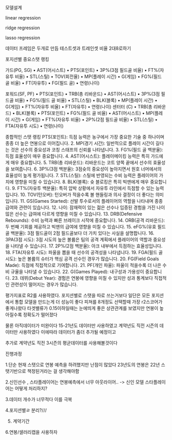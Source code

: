 모델설계

linear regression

ridge regression 

lasso regression 

데이터 프레임은 두개로 만듬   테스트셋과 트레인셋 비율 2대8로하기 


포지션별 중요스탯 랭킹

가드(PG, SG)
•	AST(어시스트)
•	PTS(포인트)
•	3P%(3점 필드골 비율)
•	FT%(자유투 비율)
•	STL(스틸)
•	TOV(회전율)
•	MP(플레이 시간)
•	G(게임)
•	FG%(필드 골 비율)
•	FT(자유투)
•	FG(필드 골)
•	연령(나이)

포워드(SF, PF)
•	PTS(포인트)
•	TRB(총 리바운드)
•	AST(어시스트)
•	3P%(3점 필드골 비율)
•	FG%(필드 골 비율)
•	STL(스틸)
•	BLK(블록)
•	MP(플레이 시간)
•	G(게임)
•	FT%(자유투 비율)
•	FT(자유투)
•	연령(나이)
센터터 (C)
•	TRB(총 리바운드)
•	BLK(블록)
•	PTS(포인트)
•	FG%(필드 골 비율)
•	AST(어시스트)
•	MP(플레이 시간)
•	G(게임)
•	FT%(자유투 비율)
•	2P%(2점 필드골 비율)
•	STL(스틸)
•	FTA(자유투 시도)
•	연령(나이)

종합적인 스탯 랭킹 
PTS(포인트): 득점 능력은 농구에서 가장 중요한 기술 중 하나이며 종종 더 높은 연봉으로 이어집니다.
2.	MP(경기 시간): 일반적으로 플레이 시간이 길다는 것은 선수의 중요성과 코칭 스태프의 신뢰를 나타냅니다.
3.	FG%(필드 골 백분율): 득점 효율성이 매우 중요합니다.
4.	AST(어시스트): 플레이메이킹 능력은 특히 가드에게 매우 중요합니다.
5.	TRB(총 리바운드): 리바운드는 코트 양쪽 끝에서 선수의 효율성을 보여줍니다.
6.	3P%(3점 백분율): 3점슛의 중요성이 높아지면서 원호 너머에서의 효율성이 높게 평가됩니다.
7.	STL(스틸): 스틸에 반영되는 수비 능력은 플레이어의 가치에 영향을 미칠 수 있습니다.
8.	BLK(블록): 슛 블로킹은 특히 빅맨에게 매우 중요합니다.
9.	FT%(자유투 백분율): 특히 압박 상황에서 자유투 라인에서 득점할 수 있는 능력입니다.
10.	TOV(턴오버): 턴오버가 적을수록 볼 핸들링과 의사 결정이 더 좋다는 의미입니다.
11.	GS(Games Started): 선발 투수로서의 플레이어의 역할을 나타내며 종종 급여와 관련이 있습니다.
12.	나이: 잠재력이 있는 젊은 선수나 입증된 경험을 가진 나이 많은 선수는 급여에 다르게 영향을 미칠 수 있습니다.
13.	DRB(Defensive Rebounds): 수비 능력과 빠른 브레이크 시작에 중요합니다.
14.	ORB(공격 리바운드): 두 번째 기회를 제공하고 빅맨의 급여에 영향을 미칠 수 있습니다.
15.	eFG%(유효 필드골 백분율): 3점 필드골이 2점 필드골보다 더 가치 있다는 사실을 설명합니다.
16.	3PA(3점 시도): 3점 시도의 높은 볼륨은 팀의 공격 계획에서 플레이어의 역할과 중요성을 나타낼 수 있습니다.
17.	2P%(2점 백분율): 아크 내부에서 득점하는 효율성입니다.
18.	FTA(자유투 시도): 파울을 뽑을 때 선수의 공격성을 나타냅니다.
19.	FGA(필드 골 시도): 높은 볼륨의 슈터가 핵심 공격 선수인 경우가 많습니다.
20.	FG(Field Goals Made): 득점에 직접적으로 기여합니다.
21.	PF(개인 파울): 파울이 적을수록 더 나은 수비 규율을 나타낼 수 있습니다.
22.	G(Games Played): 내구성과 가용성이 중요합니다.
23.	데뷔(Debut Year): 경험은 연봉에 영향을 미칠 수 있지만 성과 통계보다 직접적인 관련성이 떨어지는 경우가 많습니다.

평가지표로 R2를 사용하였다.
포지션별로 스탯을 따로 쓰는거보다 일단은 모든 포지션에서 통합 모델을 만드는게 더 성능이 좋다
피쳐를 8개정도 선택할때 가장 r2스코어가 좋게나왔다 
타겟밸류가 0.15이하일때는 눈에띄게 좋은 상관관계를 보였지만 연봉이 높아질수록 정확도가 떨어졌다 




물론 아직데이터가 미완이다 15-21년도 데이터만 사용하였고 계약년도 직전 시즌의 데이터만 사용하였다 이에따라 데이터가 좀더 추가될 예정이고

추가로  계약년도 직전 3시즌의 평균데이터를 사용해볼것이다 























진행과정

1.단순 현재 스탯으로 연봉 예측을 하려했지만 난점이 많았다
23년도의 연봉은 22년 스탯기반으로 책정된거라는 걸 생각해야함


2.신인선수 , 스타플레이어는 연봉예측에서 너무 아웃라이어..   -> 신인 모델 스타플레이어는 어떻게 처리하지? 

3.데이터 개수가 너무적다 이를 극복  

4.포지션별ㄹ 분리?///


5. 계약기간 

6.연봉/샐러리캡을 사용하자
